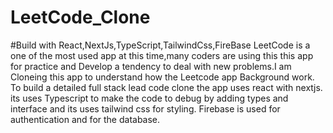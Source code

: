 # LeetCode_Clone
#Build with React,NextJs,TypeScript,TailwindCss,FireBase
LeetCode is a one of the most used app at this time,many coders are using this this app for practice and Develop a tendency to deal with new problems.I am Cloneing this app to understand how the Leetcode app Background work.
To build a detailed full stack lead code clone the app uses react with nextjs.
its uses Typescript to make the code to debug by adding types and interface and its uses tailwind css for styling.
Firebase is used for authentication and for the database.
